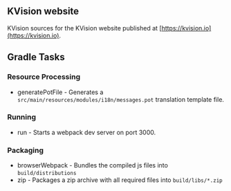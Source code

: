 ## KVision website

KVision sources for the KVision website published at [https://kvision.io](https://kvision.io).

## Gradle Tasks

### Resource Processing
* generatePotFile - Generates a `src/main/resources/modules/i18n/messages.pot` translation template file.
### Running
* run - Starts a webpack dev server on port 3000.
### Packaging
* browserWebpack - Bundles the compiled js files into `build/distributions`
* zip - Packages a zip archive with all required files into `build/libs/*.zip`
